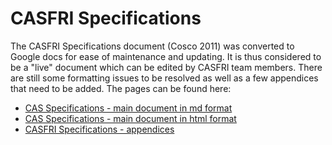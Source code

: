 # CASFRI Specifications

The CASFRI Specifications document (Cosco 2011) was converted to Google docs for ease of maintenance and updating. It is thus considered to be a "live" document which can be edited by CASFRI team members. There are still some formatting issues to be resolved as well as a few appendices that need to be added. The pages can be found here:

  * [CAS Specifications - main document in md format](cas_document.md)
  * [CAS Specifications - main document in html format](cas_document.html)
  * [CASFRI Specifications - appendices](cas_appendices.xlsx)
